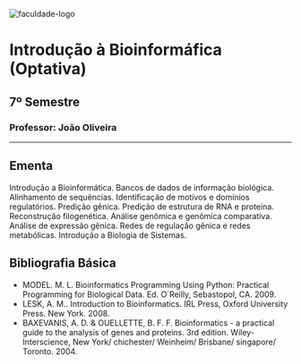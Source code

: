 ![faculdade-logo](https://doity.com.br/media/doity/eventos/evento-13392-logo_organizador.png)

# Introdução à Bioinformáfica (Optativa)

## 7º Semestre

### **Professor:** João Oliveira

---

## Ementa

Introdução a Bioinformática. Bancos de dados de informação biológica. Alinhamento de sequências. Identificação de motivos e domínios regulatórios. Predição gênica. Predição de estrutura de RNA e proteína. Reconstrução filogenética. Análise genômica e genômica comparativa. Análise de expressão gênica. Redes de regulação gênica e redes metabólicas. Introdução a Biologia de Sistemas.

## Bibliografia Básica

- MODEL. M. L. Bioinformatics Programming Using Python: Practical Programming for Biological Data. Ed. O´Reilly, Sebastopol, CA. 2009.
- LESK, A. M.. Introduction to Bioinformatics. IRL Press, Oxford University Press. New York. 2008.
- BAXEVANIS, A. D. & OUELLETTE, B. F. F. Bioinformatics - a practical guide to the analysis of genes and proteins. 3rd edition. Wiley-Interscience, New York/ chichester/ Weinheim/ Brisbane/ singapore/ Toronto. 2004.
